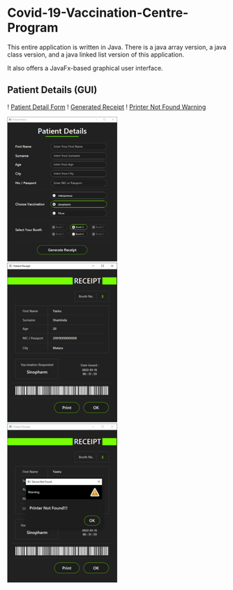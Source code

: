 # Covid-19-Vaccination-Centre-Program
This entire application is written in Java. There is a java array version, a java class version, and a java linked list version of this application.

It also offers a JavaFx-based graphical user interface.

## Patient Details (GUI)

! [Patient Detail Form](JavaFx1.PNG)
! [Generated Receipt](JavaFx2.PNG)
! [Printer Not Found Warning](JavaFx3.PNG)

<img src="JavaFx1.PNG" width="50%" height="50%">
<img src="JavaFx2.PNG" width="50%" height="50%">
<img src="JavaFx3.PNG" width="50%" height="50%">